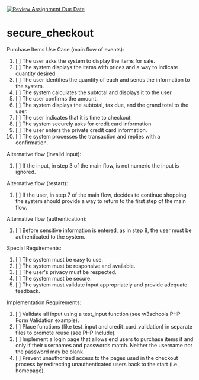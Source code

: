 [![Review Assignment Due Date](https://classroom.github.com/assets/deadline-readme-button-22041afd0340ce965d47ae6ef1cefeee28c7c493a6346c4f15d667ab976d596c.svg)](https://classroom.github.com/a/1Ee7W2R2)
# secure_checkout
Purchase Items Use Case (main flow of events):

1. [ ] The user asks the system to display the items for sale.
2. [ ] The system displays the items with prices and a way to indicate quantity desired.
3. [ ] The user identifies the quantity of each and sends the information to the system.
4. [ ] The system calculates the subtotal and displays it to the user.
5. [ ] The user confirms the amount.
6. [ ] The system displays the subtotal, tax due, and the grand total to the user.
7. [ ] The user indicates that it is time to checkout.
8. [ ] The system securely asks for credit card information.
9. [ ] The user enters the private credit card information.
10. [ ] The system processes the transaction and replies with a confirmation.

Alternative flow (invalid input):

1. [ ] If the input, in step 3 of the main flow, is not numeric the input is ignored.

Alternative flow (restart):

1. [ ] If the user, in step 7 of the main flow, decides to continue shopping the system should provide a way to return to the first step of the main flow.

Alternative flow (authentication):

1. [ ] Before sensitive information is entered, as in step 8, the user must be authenticated to the system.

Special Requirements:

1. [ ] The system must be easy to use.
2. [ ] The system must be responsive and available.
3. [ ] The user's privacy must be respected.
4. [ ] The system must be secure.
5. [ ] The system must validate input appropriately and provide adequate feedback.

Implementation Requirements:

1. [ ] Validate all input using a test_input function (see w3schools PHP Form Validation example).
2. [ ] Place functions (like test_input and credit_card_validation) in separate files to promote reuse (see PHP Include).
3. [ ] Implement a login page that allows end users to purchase items if and only if their usernames and passwords match.  Neither the username nor the password may be blank.
4. [ ] Prevent unauthorized access to the pages used in the checkout process by redirecting unauthenticated users back to the start (i.e., homepage).
